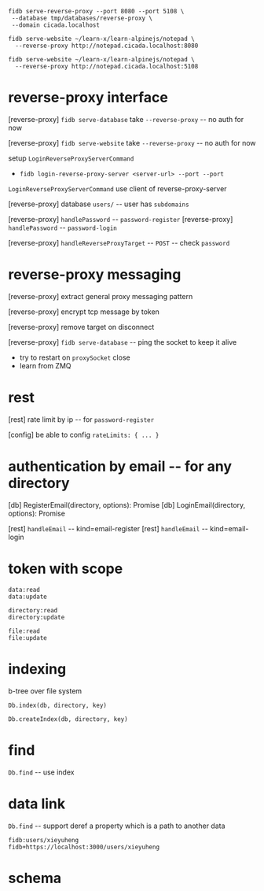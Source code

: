 ```
fidb serve-reverse-proxy --port 8080 --port 5108 \
 --database tmp/databases/reverse-proxy \
 --domain cicada.localhost

fidb serve-website ~/learn-x/learn-alpinejs/notepad \
  --reverse-proxy http://notepad.cicada.localhost:8080

fidb serve-website ~/learn-x/learn-alpinejs/notepad \
  --reverse-proxy http://notepad.cicada.localhost:5108
```

# reverse-proxy interface

[reverse-proxy] `fidb serve-database` take `--reverse-proxy` -- no auth for now

[reverse-proxy] `fidb serve-website` take `--reverse-proxy` -- no auth for now

setup `LoginReverseProxyServerCommand`

- `fidb login-reverse-proxy-server <server-url> --port --port`

`LoginReverseProxyServerCommand` use client of reverse-proxy-server

[reverse-proxy] database `users/` -- user has `subdomains`

[reverse-proxy] `handlePassword` -- `password-register`
[reverse-proxy] `handlePassword` -- `password-login`

[reverse-proxy] `handleReverseProxyTarget` -- `POST` -- check `password`

# reverse-proxy messaging

[reverse-proxy] extract general proxy messaging pattern

[reverse-proxy] encrypt tcp message by token

[reverse-proxy] remove target on disconnect

[reverse-proxy] `fidb serve-database` -- ping the socket to keep it alive

- try to restart on `proxySocket` close
- learn from ZMQ

# rest

[rest] rate limit by ip -- for `password-register`

[config] be able to config `rateLimits: { ... }`

# authentication by email -- for any directory

[db] RegisterEmail(directory, options): Promise<void>
[db] LoginEmail(directory, options): Promise<Token>

[rest] `handleEmail` -- kind=email-register
[rest] `handleEmail` -- kind=email-login

# token with scope

```
data:read
data:update

directory:read
directory:update

file:read
file:update
```

# indexing

b-tree over file system

`Db.index(db, directory, key)`

`Db.createIndex(db, directory, key)`

# find

`Db.find` -- use index

# data link

`Db.find` -- support deref a property which is a path to another data

```
fidb:users/xieyuheng
fidb+https://localhost:3000/users/xieyuheng
```

# schema
